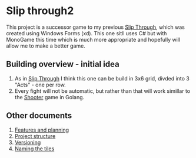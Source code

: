 # Slip through2

This project is a successor game to my previous [Slip Through](https://github.com/TytusKolpak/SlipThroughGame), which was created using Windows Forms (xd). This one sitll uses C# but with MonoGame this time which is much more appropriate and hopefully will allow me to make a better game.

## Building overview - initial idea

1. As in [Slip Through](https://github.com/TytusKolpak/SlipThroughGame) I think this one can be build in 3x6 grid, divded into 3 "Acts" - one per row.
2. Every fight will not be automatic, but rather than that will work simillar to the [Shooter](https://github.com/TytusKolpak/Shooter) game in Golang.

## Other documents

1. [Features and planning](Documentation/Documentation.md)
2. [Project structure](Documentation/Structure.md)
3. [Versioning](Documentation/Versioning.md)
4. [Naming the tiles](Documentation/TileNaming.md)

